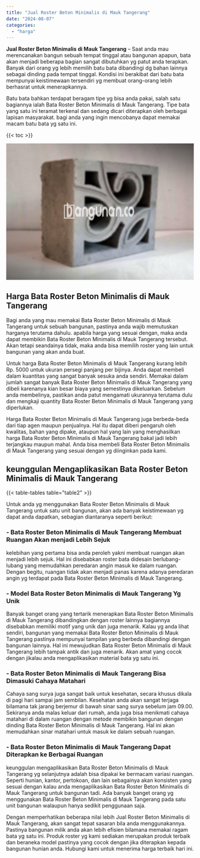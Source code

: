 ```yaml
---
title: "Jual Roster Beton Minimalis di Mauk Tangerang"
date: "2024-08-07"
categories: 
  - "harga"
---
```


**Jual Roster Beton Minimalis di Mauk Tangerang** – Saat anda mau merencanakan bangun sebuah tempat tinggal atau bangunan apapun, bata akan menjadi beberapa bagian sangat dibutuhkan yg patut anda terapkan. Banyak dari orang yg lebih memilih batu bata dibandingi dg bahan lainnya sebagai dinding pada tempat tinggal. Kondisi ini berakibat dari batu bata mempunyai keistimewaan tersendiri yg membuat orang-orang lebih berhasrat untuk menerapkannya.

Batu bata bahkan terdapat beragam tipe yg bisa anda pakai, salah satu bagiannya ialah Bata Roster Beton Minimalis di Mauk Tangerang. Tipe bata yang satu ini teramat terkenal dan sedang dicari diterapkan oleh berbagai lapisan masyarakat. bagi anda yang ingin mencobanya dapat memakai macam batu bata yg satu ini.

{{< toc >}}

![Jual Roster Beton Minimalis di Mauk Tangerang](/images/bata-roster-minimalis-16.png)

## Harga Bata Roster Beton Minimalis di Mauk Tangerang

Bagi anda yang mau memakai Bata Roster Beton Minimalis di Mauk Tangerang untuk sebuah bangunan, pastinya anda wajib memutuskan harganya terutama dahulu. apabila harga yang sesuai dengan, maka anda dapat membikin Bata Roster Beton Minimalis di Mauk Tangerang tersebut. Akan tetapi seandainya tidak, maka anda bisa memilih roster yang lain untuk bangunan yang akan anda buat.

Untuk harga Bata Roster Beton Minimalis di Mauk Tangerang kurang lebih Rp. 5000 untuk ukuran persegi panjang per bijinya. Anda dapat membeli dalam kuantitas yang sangat banyak sesuka anda sendiri. Memakai dalam jumlah sangat banyak Bata Roster Beton Minimalis di Mauk Tangerang yang dibeli karenanya kian besar biaya yang semestinya dikeluarkan. Sebelum anda membelinya, pastikan anda patut mengamati ukurannya terutama dulu dan mengkaji quantity Bata Roster Beton Minimalis di Mauk Tangerang yang diperlukan.

Harga Bata Roster Beton Minimalis di Mauk Tangerang juga berbeda-beda dari tiap agen maupun penjualnya. Hal itu dapat diberi pengaruh oleh kwalitas, bahan yang dipake, ataupun hal yang lain yang menghasilkan harga Bata Roster Beton Minimalis di Mauk Tangerang bakal jadi lebih terjangkau maupun mahal. Anda bisa membeli Bata Roster Beton Minimalis di Mauk Tangerang yang sesuai dengan yg diinginkan pada kami.

## keunggulan Mengaplikasikan Bata Roster Beton Minimalis di Mauk Tangerang

{{< table-tables table="table2" >}}

Untuk anda yg menggunakan Bata Roster Beton Minimalis di Mauk Tangerang untuk satu unit bangunan, akan ada banyak keistimewaan yg dapat anda dapatkan, sebagian diantaranya seperti berikut:

### \- Bata Roster Beton Minimalis di Mauk Tangerang Membuat Ruangan Akan menjadi Lebih Sejuk

kelebihan yang pertama bisa anda peroleh yakni membuat ruangan akan menjadi lebih sejuk. Hal ini disebabkan roster bata didesain berlubang-lubang yang memudahkan peredaran angin masuk ke dalam ruangan. Dengan begitu, ruangan tidak akan menjadi panas karena adanya peredaran angin yg terdapat pada Bata Roster Beton Minimalis di Mauk Tangerang.

### \- Model Bata Roster Beton Minimalis di Mauk Tangerang Yg Unik

Banyak banget orang yang tertarik menerapkan Bata Roster Beton Minimalis di Mauk Tangerang dibandingkan dengan roster lainnya bagiannya disebabkan memiliki motif yang unik dan juga menarik. Kalau yg anda lihat sendiri, bangunan yang memakai Bata Roster Beton Minimalis di Mauk Tangerang pastinya mempunyai tampilan yang berbeda dibandingi dengan bangunan lainnya. Hal ini mewujudkan Bata Roster Beton Minimalis di Mauk Tangerang lebih tampak antik dan juga menarik. Akan amat yang cocok dengan jikalau anda mengaplikasikan material bata yg satu ini.

### \- Bata Roster Beton Minimalis di Mauk Tangerang Bisa Dimasuki Cahaya Matahari

Cahaya sang surya juga sangat baik untuk kesehatan, secara khusus dikala di pagi hari sampai jam sembilan. Kesehatan anda akan sangat terjaga bilamana tak jarang berjemur di bawah sinar sang surya sebelum jam 09.00. Sekiranya anda malas keluar dari rumah, anda juga bisa menikmati cahaya matahari di dalam ruangan dengan metode membikin bangunan dengan dinding Bata Roster Beton Minimalis di Mauk Tangerang. Hal ini akan memudahkan sinar matahari untuk masuk ke dalam sebuah ruangan.

### \- Bata Roster Beton Minimalis di Mauk Tangerang Dapat Diterapkan ke Berbagai Ruangan

keunggulan mengaplikasikan Bata Roster Beton Minimalis di Mauk Tangerang yg selanjutnya adalah bisa dipakai ke bermacam variasi ruangan. Seperti hunian, kantor, pertokoan, dan lain sebagainya akan konsisten yang sesuai dengan kalau anda mengaplikasikan Bata Roster Beton Minimalis di Mauk Tangerang untuk bangunan tadi. Ada banyak banget orang yg menggunakan Bata Roster Beton Minimalis di Mauk Tangerang pada satu unit bangunan walaupun hanya sedikit penggunaan saja.

Dengan memperhatikan beberapa nilai lebih Jual Roster Beton Minimalis di Mauk Tangerang, akan sangat tepat sasaran bila anda menggunakannya. Pastinya bangunan milik anda akan lebih efisien bilamana memakai ragam bata yg satu ini. Produk roster yg kami sediakan merupakan produk terbaik dan beraneka model pastinya yang cocok dengan jika diterapkan kepada bangunan hunian anda. Hubungi kami untuk menerima harga terbaik hari ini.

